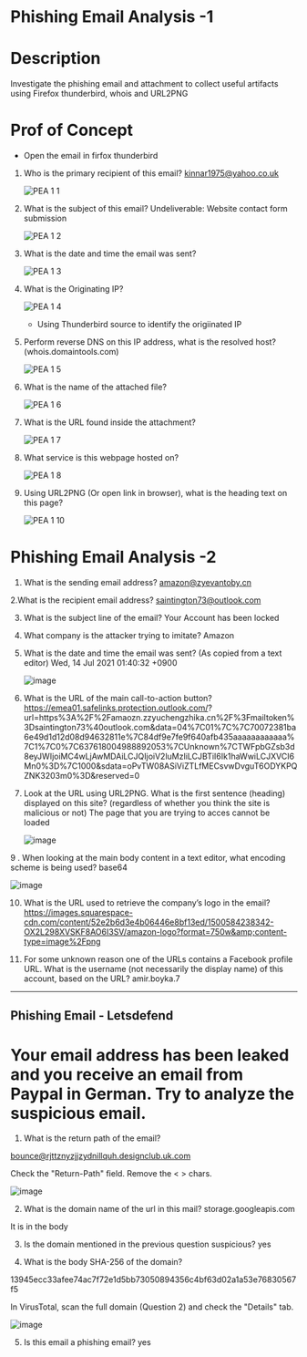 # Phishing Email Analysis -1
# Description
Investigate the phishing email and attachment to collect useful artifacts using Firefox thunderbird, whois and URL2PNG
# Prof of Concept
* Open the email in firfox thunderbird 
1. Who is the primary recipient of this email?
   kinnar1975@yahoo.co.uk
   
   ![PEA 1 1](https://github.com/George-1100/PEA/assets/76154087/59ea048a-8fee-483a-9423-17913e1f40f8)

2. What is the subject of this email?
   Undeliverable: Website contact form submission
   
   ![PEA 1 2](https://github.com/George-1100/PEA/assets/76154087/00e5189c-4427-4484-9455-460c9df3fef7)

3. What is the date and time the email was sent?
   
   ![PEA 1 3](https://github.com/George-1100/PEA/assets/76154087/41777947-ae4e-40af-b34d-3cf4db49cfd9)

4. What is the Originating IP?

   ![PEA 1 4](https://github.com/George-1100/PEA/assets/76154087/d5926107-c394-43d2-be19-fe506ed01be3)

   * Using Thunderbird source to identify the origiinated IP

5. Perform reverse DNS on this IP address, what is the resolved host? (whois.domaintools.com)

   ![PEA 1 5](https://github.com/George-1100/PEA/assets/76154087/3b5dbe10-2dbc-4160-8569-060196d8ab59)

6. What is the name of the attached file?

   ![PEA 1 6](https://github.com/George-1100/PEA/assets/76154087/1ac23416-9854-4a97-b989-3df491d66240)

7. What is the URL found inside the attachment?

   ![PEA 1 7](https://github.com/George-1100/PEA/assets/76154087/395cef8d-9b0f-4e1f-b3be-2916df92f37d)

8. What service is this webpage hosted on?

   ![PEA 1 8](https://github.com/George-1100/PEA/assets/76154087/cd135879-68d0-42d2-8279-1c13a671f1bb)

9. Using URL2PNG (Or open link in browser), what is the heading text on this page?

   ![PEA 1 10](https://github.com/George-1100/PEA/assets/76154087/dee85b72-3561-4e42-b4d6-9bd8e985e98e)

# Phishing Email Analysis -2

1. What is the sending email address?
   amazon@zyevantoby.cn
   
2.What is the recipient email address?
  saintington73@outlook.com
  
3. What is the subject line of the email?
   Your Account has been locked
   
4. What company is the attacker trying to imitate?
   Amazon
   
5. What is the date and time the email was sent? (As copied from a text editor)
   Wed, 14 Jul 2021 01:40:32 +0900

   ![image](https://github.com/George-1100/PEA/assets/76154087/ff557255-5acb-4b7a-b3ee-64106547e041)

7. What is the URL of the main call-to-action button?
   https://emea01.safelinks.protection.outlook.com/? 
url=https%3A%2F%2Famaozn.zzyuchengzhika.cn%2F%3Fmailtoken%3Dsaintington73%40outlook.com&data=04%7C01%7C%7C70072381ba6e49d1d12d08d94632811e%7C84df9e7fe9f640afb435aaaaaaaaaaaa%7C1%7C0%7C637618004988892053%7CUnknown%7CTWFpbGZsb3d8eyJWIjoiMC4wLjAwMDAiLCJQIjoiV2luMzIiLCJBTiI6Ik1haWwiLCJXVCI6Mn0%3D%7C1000&sdata=oPvTW08ASiViZTLfMECsvwDvguT6ODYKPQZNK3203m0%3D&reserved=0

8. Look at the URL using URL2PNG. What is the first sentence (heading) displayed on this site? (regardless of whether you think the site is malicious or not)
   The page that you are trying to acces cannot be loaded

   ![image](https://github.com/George-1100/PEA/assets/76154087/60f965ac-5405-4444-b302-67a4fb27d868)

9 . When looking at the main body content in a text editor, what encoding scheme is being used?
   base64

  ![image](https://github.com/George-1100/PEA/assets/76154087/5b07917a-707d-4d2d-826f-4af9a19d1dae)


10. What is the URL used to retrieve the company’s logo in the email?
   https://images.squarespace-cdn.com/content/52e2b6d3e4b06446e8bf13ed/1500584238342-OX2L298XVSKF8AO6I3SV/amazon-logo?format=750w&amp;content-type=image%2Fpng

11. For some unknown reason one of the URLs contains a Facebook profile URL. What is the username (not necessarily the display name) of this account, based on the URL?
    amir.boyka.7

--------------------------------------------------------------------------------------------------------------------------------------------------------------------

## Phishing Email - Letsdefend

 # Your email address has been leaked and you receive an email from Paypal in German. Try to analyze the suspicious email.

1. What is the return path of the email?

bounce@rjttznyzjjzydnillquh.designclub.uk.com

Check the "Return-Path" field. Remove the < > chars.


![image](https://github.com/George-1100/PEA/assets/76154087/81c21885-7132-4813-bd08-ff02804ecaa6)


2. What is the domain name of the url in this mail?
storage.googleapis.com

It is in the body


3. Is the domain mentioned in the previous question suspicious?
yes

4. What is the body SHA-256 of the domain?

13945ecc33afee74ac7f72e1d5bb73050894356c4bf63d02a1a53e76830567f5

In VirusTotal, scan the full domain (Question 2) and check the "Details" tab.


![image](https://github.com/George-1100/PEA/assets/76154087/57993362-7e94-43c6-a1a9-5037a24e5f2e)

5. Is this email a phishing email?
yes



 

   


